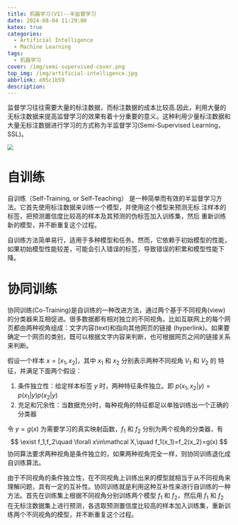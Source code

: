```yaml
---
title: 机器学习(VI)--半监督学习
date: 2024-08-04 11:29:00
katex: true
categories:
  - Artificial Intelligence
  - Machine Learning
tags:
  - 机器学习
cover: /img/semi-supervised-cover.png
top_img: /img/artificial-intelligence.jpg
abbrlink: e05c1b59
description: 
---
```


监督学习往往需要大量的标注数据，而标注数据的成本比较高.因此，利用大量的无标注数据来提高监督学习的效果有着十分重要的意义。这种利用少量标注数据和大量无标注数据进行学习的方式称为半监督学习(Semi-Supervised Learning，SSL)。

<img src="https://warehouse-1310574346.cos.ap-shanghai.myqcloud.com/images/ML/Semi-Supervised_Learning.png" style="zoom:80%;" />

# 自训练

自训练（Self-Training, or Self-Teaching） 是一种简单而有效的半监督学习方法。它首先使用标注数据来训练一个模型，并使用这个模型来预测无标 注样本的标签，把预测置信度比较高的样本及其预测的伪标签加入训练集，然后 重新训练新的模型，并不断重复这个过程。

自训练方法简单易行，适用于多种模型和任务。然而，它依赖于初始模型的性能，如果初始模型性能较差，可能会引入错误的标签，导致错误的积累和模型性能下降。

# 协同训练

协同训练(Co-Training)是自训练的一种改进方法，通过两个基于不同视角(view)的分类器来互相促进。很多数据都有相对独立的不同视角。比如互联网上的每个网页都由两种视角组成：文字内容(text)和指向其他网页的链接 (hyperlink)。如果要确定一个网页的类别，既可以根据文字内容来判断，也可根据网页之间的链接关系来判断。

假设一个样本 $x=[x_1,x_2]$，其中 $x_1$ 和 $x_2$ 分别表示两种不同视角 $V_1$ 和 $V_2$ 的 特征，并满足下面两个假设：

1. 条件独立性：给定样本标签 $y$ 时，两种特征条件独立。即 $p(x_1,x_2|y)=p(x_1|y)p(x_2|y)$ 
2. 充足和冗余性：当数据充分时，每种视角的特征都足以单独训练出一个正确的分类器

令 $y=g(x)$ 为需要学习的真实映射函数，$f_1$ 和 $f_2$ 分别为两个视角的分类器，有
$$
\exist f_1,f_2\quad \forall x\in\mathcal X,\quad f_1(x_1)=f_2(x_2)=g(x)
$$
协同算法要求两种视角是条件独立的，如果两种视角完全一样，则协同训练退化成自训练算法。

由于不同视角的条件独立性，在不同视角上训练出来的模型就相当于从不同视角来理解问题，具有一定的互补性。协同训练就是利用这种互补性来进行自训练的一种方法。首先在训练集上根据不同视角分别训练两个模型 $f_1$ 和 $f_2$，然后用  $f_1$ 和 $f_2$ 在无标注数据集上进行预测，各选取预测置信度比较高的样本加入训练集，重新训练两个不同视角的模型，并不断重复这个过程。
